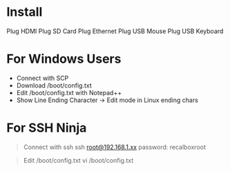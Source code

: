 # Install

Plug HDMI
Plug SD Card
Plug Ethernet
Plug USB Mouse
Plug USB Keyboard

# For Windows Users

- Connect with SCP
- Download /boot/config.txt
- Edit /boot/config.txt with Notepad++
- Show Line Ending Character
-> Edit mode in Linux ending chars

# For SSH Ninja

> Connect with ssh
ssh root@192.168.1.xx
password: recalboxroot

> Edit /boot/config.txt
vi /boot/config.txt
